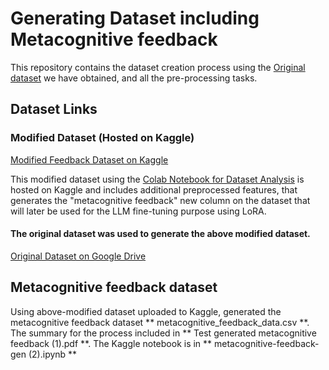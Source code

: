 # Generating Dataset including Metacognitive feedback

This repository contains the dataset creation process using the [Original dataset](https://docs.google.com/spreadsheets/d/1YKU4M6QQujx_fJJyOMaZ2mWzYgBI4zrP/edit?usp=drive_link&ouid=107200853099657309149&rtpof=true&sd=true) we have obtained, and all the pre-processing tasks. 
## Dataset Links

### Modified Dataset (Hosted on Kaggle)

[Modified Feedback Dataset on Kaggle](https://www.kaggle.com/datasets/uom200644f/feedback-dataset/data)

This modified dataset using the [Colab Notebook for Dataset Analysis](https://colab.research.google.com/drive/1SHVNP-9Yl3koVzOVzGDK6t9pqugB_JFk?usp=sharing) is hosted on Kaggle and includes additional preprocessed features, that generates the "metacognitive feedback" new column on the dataset that will later be used for the LLM fine-tuning purpose using LoRA. 

#### The original dataset was used to generate the above modified dataset.

[Original Dataset on Google Drive](https://drive.google.com/file/d/1tdEOniurG8Hk5OI4v4QB-tVjvWB-N3PD/view?usp=drive_link)

## Metacognitive feedback dataset
Using above-modified dataset uploaded to Kaggle, generated the metacognitive feedback dataset ** metacognitive_feedback_data.csv **.
The summary for the process included in ** Test generated metacognitive feedback (1).pdf **.
The Kaggle notebook is in ** metacognitive-feedback-gen (2).ipynb **


